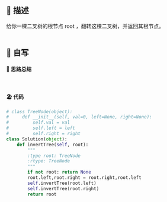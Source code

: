 ## 🚎 描述
给你一棵二叉树的根节点 root ，翻转这棵二叉树，并返回其根节点。
<br>
<br>
 
## 🛶 自写
#### 🧱 思路总结
 
<br>
 
#### 🏖 代码

```python
# class TreeNode(object):
#     def __init__(self, val=0, left=None, right=None):
#         self.val = val
#         self.left = left
#         self.right = right
class Solution(object):
    def invertTree(self, root):
        """
        :type root: TreeNode
        :rtype: TreeNode
        """
        if not root: return None
        root.left,root.right = root.right,root.left
        self.invertTree(root.left)
        self.invertTree(root.right)
        return root
```

<br>
<br>
<br>
 
